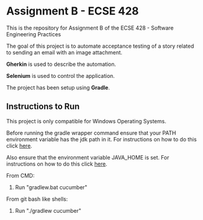 # Assignment B - ECSE 428

This is the repository for Assignment B of the ECSE 428 - Software Engineering Practices

The goal of this project is to automate acceptance testing of a story related to sending an email with an image attachment.

**Gherkin** is used to describe the automation.

**Selenium** is used to control the application.

The project has been setup using **Gradle**.

## Instructions to Run
This project is only compatible for Windows Operating Systems.

Before running the gradle wrapper command ensure that your PATH environment variable has the jdk path in it. For instructions on how to do this click [here](https://www.java.com/en/download/help/path.xml).

Also ensure that the environment variable JAVA_HOME is set. For instructions on how to do this click [here](https://docs.oracle.com/cd/E19182-01/820-7851/inst_cli_jdk_javahome_t/).

From CMD:
1) Run "gradlew.bat cucumber"

From git bash like shells:
1) Run "./gradlew cucumber"